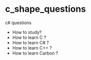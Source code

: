 # c_shape_questions
c# questions

- How to study?
- How to learn C ?
- How to learn C# ?
- How to learn C++ ?
- How to learn Carbon ?
